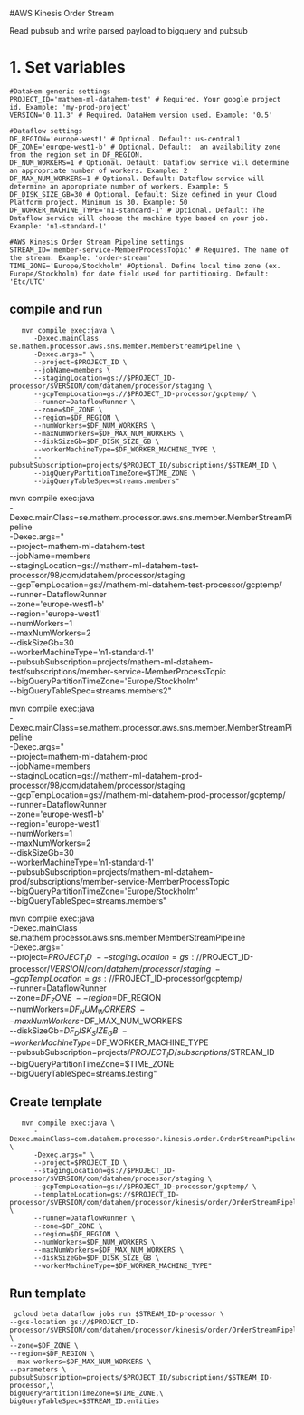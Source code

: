 #AWS Kinesis Order Stream

Read pubsub and write parsed payload to bigquery and pubsub

# 1. Set variables

```shell
#DataHem generic settings
PROJECT_ID='mathem-ml-datahem-test' # Required. Your google project id. Example: 'my-prod-project'
VERSION='0.11.3' # Required. DataHem version used. Example: '0.5'

#Dataflow settings
DF_REGION='europe-west1' # Optional. Default: us-central1
DF_ZONE='europe-west1-b' # Optional. Default:  an availability zone from the region set in DF_REGION.
DF_NUM_WORKERS=1 # Optional. Default: Dataflow service will determine an appropriate number of workers. Example: 2
DF_MAX_NUM_WORKERS=1 # Optional. Default: Dataflow service will determine an appropriate number of workers. Example: 5
DF_DISK_SIZE_GB=30 # Optional. Default: Size defined in your Cloud Platform project. Minimum is 30. Example: 50
DF_WORKER_MACHINE_TYPE='n1-standard-1' # Optional. Default: The Dataflow service will choose the machine type based on your job. Example: 'n1-standard-1'

#AWS Kinesis Order Stream Pipeline settings
STREAM_ID='member-service-MemberProcessTopic' # Required. The name of the stream. Example: 'order-stream'
TIME_ZONE='Europe/Stockholm' #Optional. Define local time zone (ex. Europe/Stockholm) for date field used for partitioning. Default: 'Etc/UTC'
```

## compile and run

```shell
   mvn compile exec:java \
      -Dexec.mainClass se.mathem.processor.aws.sns.member.MemberStreamPipeline \
      -Dexec.args=" \
      --project=$PROJECT_ID \
      --jobName=members \
      --stagingLocation=gs://$PROJECT_ID-processor/$VERSION/com/datahem/processor/staging \
      --gcpTempLocation=gs://$PROJECT_ID-processor/gcptemp/ \
      --runner=DataflowRunner \
      --zone=$DF_ZONE \
      --region=$DF_REGION \
      --numWorkers=$DF_NUM_WORKERS \
      --maxNumWorkers=$DF_MAX_NUM_WORKERS \
      --diskSizeGb=$DF_DISK_SIZE_GB \
      --workerMachineType=$DF_WORKER_MACHINE_TYPE \
      --pubsubSubscription=projects/$PROJECT_ID/subscriptions/$STREAM_ID \
      --bigQueryPartitionTimeZone=$TIME_ZONE \
      --bigQueryTableSpec=streams.members"
```

mvn compile exec:java \
      -Dexec.mainClass=se.mathem.processor.aws.sns.member.MemberStreamPipeline \
      -Dexec.args=" \
      --project=mathem-ml-datahem-test \
      --jobName=members \
      --stagingLocation=gs://mathem-ml-datahem-test-processor/98/com/datahem/processor/staging \
      --gcpTempLocation=gs://mathem-ml-datahem-test-processor/gcptemp/ \
      --runner=DataflowRunner \
      --zone='europe-west1-b' \
      --region='europe-west1' \
      --numWorkers=1 \
      --maxNumWorkers=2 \
      --diskSizeGb=30 \
      --workerMachineType='n1-standard-1' \
      --pubsubSubscription=projects/mathem-ml-datahem-test/subscriptions/member-service-MemberProcessTopic \
      --bigQueryPartitionTimeZone='Europe/Stockholm' \
      --bigQueryTableSpec=streams.members2"

mvn compile exec:java \
      -Dexec.mainClass=se.mathem.processor.aws.sns.member.MemberStreamPipeline \
      -Dexec.args=" \
      --project=mathem-ml-datahem-prod \
      --jobName=members \
      --stagingLocation=gs://mathem-ml-datahem-prod-processor/98/com/datahem/processor/staging \
      --gcpTempLocation=gs://mathem-ml-datahem-prod-processor/gcptemp/ \
      --runner=DataflowRunner \
      --zone='europe-west1-b' \
      --region='europe-west1' \
      --numWorkers=1 \
      --maxNumWorkers=2 \
      --diskSizeGb=30 \
      --workerMachineType='n1-standard-1' \
      --pubsubSubscription=projects/mathem-ml-datahem-prod/subscriptions/member-service-MemberProcessTopic \
      --bigQueryPartitionTimeZone='Europe/Stockholm' \
      --bigQueryTableSpec=streams.members"

mvn compile exec:java \
      -Dexec.mainClass se.mathem.processor.aws.sns.member.MemberStreamPipeline \
      -Dexec.args=" \
      --project=$PROJECT_ID \
      --stagingLocation=gs://$PROJECT_ID-processor/$VERSION/com/datahem/processor/staging \
      --gcpTempLocation=gs://$PROJECT_ID-processor/gcptemp/ \
      --runner=DataflowRunner \
      --zone=$DF_ZONE \
      --region=$DF_REGION \
      --numWorkers=$DF_NUM_WORKERS \
      --maxNumWorkers=$DF_MAX_NUM_WORKERS \
      --diskSizeGb=$DF_DISK_SIZE_GB \
      --workerMachineType=$DF_WORKER_MACHINE_TYPE \
      --pubsubSubscription=projects/$PROJECT_ID/subscriptions/$STREAM_ID \
      --bigQueryPartitionTimeZone=$TIME_ZONE \
      --bigQueryTableSpec=streams.testing"



## Create template

```shell
   mvn compile exec:java \
      -Dexec.mainClass=com.datahem.processor.kinesis.order.OrderStreamPipeline \
      -Dexec.args=" \
      --project=$PROJECT_ID \
      --stagingLocation=gs://$PROJECT_ID-processor/$VERSION/com/datahem/processor/staging \
      --gcpTempLocation=gs://$PROJECT_ID-processor/gcptemp/ \
      --templateLocation=gs://$PROJECT_ID-processor/$VERSION/com/datahem/processor/kinesis/order/OrderStreamPipeline \
      --runner=DataflowRunner \
      --zone=$DF_ZONE \
      --region=$DF_REGION \
      --numWorkers=$DF_NUM_WORKERS \
      --maxNumWorkers=$DF_MAX_NUM_WORKERS \
      --diskSizeGb=$DF_DISK_SIZE_GB \
      --workerMachineType=$DF_WORKER_MACHINE_TYPE"
```

## Run template

```shell
 gcloud beta dataflow jobs run $STREAM_ID-processor \
--gcs-location gs://$PROJECT_ID-processor/$VERSION/com/datahem/processor/kinesis/order/OrderStreamPipeline \
--zone=$DF_ZONE \
--region=$DF_REGION \
--max-workers=$DF_MAX_NUM_WORKERS \
--parameters \
pubsubSubscription=projects/$PROJECT_ID/subscriptions/$STREAM_ID-processor,\
bigQueryPartitionTimeZone=$TIME_ZONE,\
bigQueryTableSpec=$STREAM_ID.entities
```